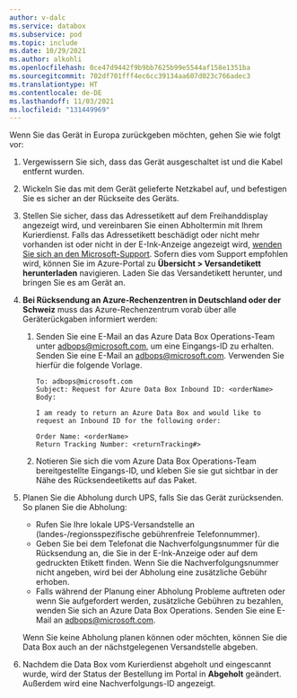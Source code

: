 ```yaml
---
author: v-dalc
ms.service: databox
ms.subservice: pod
ms.topic: include
ms.date: 10/29/2021
ms.author: alkohli
ms.openlocfilehash: 0ce47d9442f9b9bb7625b99e5544af158e1351ba
ms.sourcegitcommit: 702df701fff4ec6cc39134aa607d023c766adec3
ms.translationtype: HT
ms.contentlocale: de-DE
ms.lasthandoff: 11/03/2021
ms.locfileid: "131449969"
---
```

Wenn Sie das Gerät in Europa zurückgeben möchten, gehen Sie wie folgt vor:

1. Vergewissern Sie sich, dass das Gerät ausgeschaltet ist und die Kabel entfernt wurden.
2. Wickeln Sie das mit dem Gerät gelieferte Netzkabel auf, und befestigen Sie es sicher an der Rückseite des Geräts.
3. Stellen Sie sicher, dass das Adressetikett auf dem Freihanddisplay angezeigt wird, und vereinbaren Sie einen Abholtermin mit Ihrem Kurierdienst. Falls das Adressetikett beschädigt oder nicht mehr vorhanden ist oder nicht in der E-Ink-Anzeige angezeigt wird, [wenden Sie sich an den Microsoft-Support](..\articles\databox\data-box-disk-contact-microsoft-support.md). Sofern dies vom Support empfohlen wird, können Sie im Azure-Portal zu **Übersicht > Versandetikett herunterladen** navigieren. Laden Sie das Versandetikett herunter, und bringen Sie es am Gerät an.
1. **Bei Rücksendung an Azure-Rechenzentren in Deutschland oder der Schweiz** muss das Azure-Rechenzentrum vorab über alle Geräterückgaben informiert werden:
    1. Senden Sie eine E-Mail an das Azure Data Box Operations-Team unter [adbops@microsoft.com](mailto:adbops@microsoft.com), um eine Eingangs-ID zu erhalten. Senden Sie eine E-Mail an [adbops@microsoft.com](mailto:adbops@microsoft.com). Verwenden Sie hierfür die folgende Vorlage.

       ```
       To: adbops@microsoft.com
       Subject: Request for Azure Data Box Inbound ID: <orderName> 
       Body: 
        
       I am ready to return an Azure Data Box and would like to request an Inbound ID for the following order:
       
       Order Name: <orderName>
       Return Tracking Number: <returnTracking#>
       ```

    1. Notieren Sie sich die vom Azure Data Box Operations-Team bereitgestellte Eingangs-ID, und kleben Sie sie gut sichtbar in der Nähe des Rücksendeetiketts auf das Paket.
1. Planen Sie die Abholung durch UPS, falls Sie das Gerät zurücksenden. So planen Sie die Abholung:

    * Rufen Sie Ihre lokale UPS-Versandstelle an (landes-/regionsspezifische gebührenfreie Telefonnummer).
    * Geben Sie bei dem Telefonat die Nachverfolgungsnummer für die Rücksendung an, die Sie in der E-Ink-Anzeige oder auf dem gedruckten Etikett finden. Wenn Sie die Nachverfolgungsnummer nicht angeben, wird bei der Abholung eine zusätzliche Gebühr erhoben.
    * Falls während der Planung einer Abholung Probleme auftreten oder wenn Sie aufgefordert werden, zusätzliche Gebühren zu bezahlen, wenden Sie sich an Azure Data Box Operations. Senden Sie eine E-Mail an [adbops@microsoft.com](mailto:adbops@microsoft.com).

    Wenn Sie keine Abholung planen können oder möchten, können Sie die Data Box auch an der nächstgelegenen Versandstelle abgeben.

4. Nachdem die Data Box vom Kurierdienst abgeholt und eingescannt wurde, wird der Status der Bestellung im Portal in **Abgeholt** geändert. Außerdem wird eine Nachverfolgungs-ID angezeigt.

